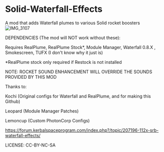 # Solid-Waterfall-Effects
A mod that adds Waterfall plumes to various Solid rocket boosters
![IMG_3107](https://user-images.githubusercontent.com/89059610/181930236-ab3cedba-1ea1-4430-85a6-c19deca0c646.png)


DEPENDENCIES (The mod will NOT work without these):

Requires RealPlume, RealPlume Stock*, Module Manager, Waterfall 0.8.X , Smokescreen, TUFX (I don't know why it just is)

*RealPlume stock only required if Restock is not installed

 

NOTE: ROCKET SOUND ENHANCEMENT WILL OVERRIDE THE SOUNDS PROVIDED BY THIS MOD

Thanks to:

Kochi (Original configs for Waterfall and RealPlume, and for making this Github)

Leopard (Module Manager Patches)

Lemoncup (Custom PhotonCorp Configs)



https://forum.kerbalspaceprogram.com/index.php?/topic/207196-112x-srb-waterfall-effects/

LICENSE:
CC-BY-NC-SA
